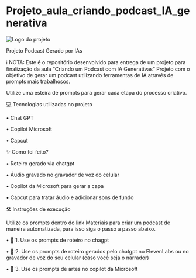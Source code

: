 # Projeto_aula_criando_podcast_IA_generativa

![Logo do projeto](imagens/logo.png)

Projeto Podcast Gerado por IAs

ℹ️ NOTA: Este é o repositório desenvolvido para entrega de um projeto para finalização da aula “Criando um Podcast com IA Generativas”
Projeto com o objetivo de gerar um podcast utilizando ferramentas de IA através de prompts mais trabalhosos.

Utilize uma esteira de prompts para gerar cada etapa do processo criativo.

💻 Tecnologias utilizadas no projeto

•	Chat GPT

•	Copilot Microsoft

•	Capcut

✨ Como foi feito?

•	Roteiro gerado via chatgpt

•	Áudio gravado no gravador de voz do celular

•	Copilot da Microsoft para gerar a capa

•	Capcut para tratar áudio e adicionar sons de fundo

🛠️ Instruções de execução

Utilize os prompts dentro do link Materiais para criar um podcast de maneira automatizada, para isso siga o passo a passo abaixo.

•	🤖 1. Use os prompts de roteiro no chagpt

•	🤖 2. Use os prompts de roteiro gerados pelo chatgpt no ElevenLabs ou no gravador de voz do seu celular (caso você seja o narrador)

•	🤖 3. Use os prompts de artes no copilot da Microsoft

